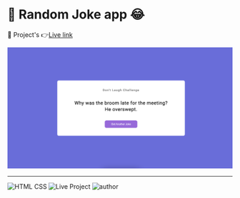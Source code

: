 # 🤣 Random Joke app 😂

🔗 Project's 👉[Live link](https://jokegeneratorr.netlify.app/)

![project Image](./Image/Project.png)

---
![HTML CSS](https://img.shields.io/badge/HTML-CSS-orange)
![Live Project](https://img.shields.io/badge/JavaScript-yellow)
![author](https://img.shields.io/badge/Author-Arpit--Pathak-blue)